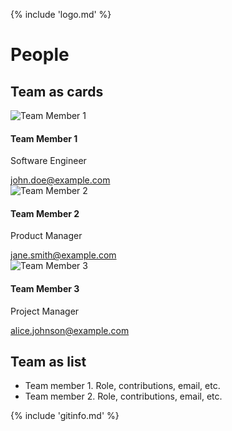 {% include 'logo.md' %}

# People

## Team as cards
<div class="team-container">    <!-- Team as simple cards -->

  <div class="team-member">
    <img src="logo.png" alt="Team Member 1" class="team-photo">
    <h4>Team Member 1</h4>
    <p>Software Engineer</p>
    <a href="mailto:john.doe@example.com">john.doe@example.com</a>
  </div>

  <div class="team-member">
    <img src="path/to/image2.jpg" alt="Team Member 2" class="team-photo">
    <h4>Team Member 2</h4>
    <p>Product Manager</p>
    <a href="mailto:jane.smith@example.com">jane.smith@example.com</a>
  </div>

  <div class="team-member">
    <img src="path/to/image3.jpg" alt="Team Member 3" class="team-photo">
    <h4>Team Member 3</h4>
    <p>Project Manager</p>
    <a href="mailto:alice.johnson@example.com">alice.johnson@example.com</a>
  </div>

</div>

## Team as list

- Team member 1. Role, contributions, email, etc.
- Team member 2. Role, contributions, email, etc.

{% include 'gitinfo.md' %}
